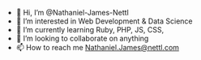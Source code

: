 - 👋 Hi, I’m @Nathaniel-James-Nettl
- 👀 I’m interested in Web Development & Data Science
- 🌱 I’m currently learning Ruby, PHP, JS, CSS,
- 💞️ I’m looking to collaborate on anything
- 📫 How to reach me Nathaniel.James@nettl.com

<!---
Nathaniel-James-Nettl/Nathaniel-James-Nettl is a ✨ special ✨ repository because its `README.md` (this file) appears on your GitHub profile.
You can click the Preview link to take a look at your changes.
--->
